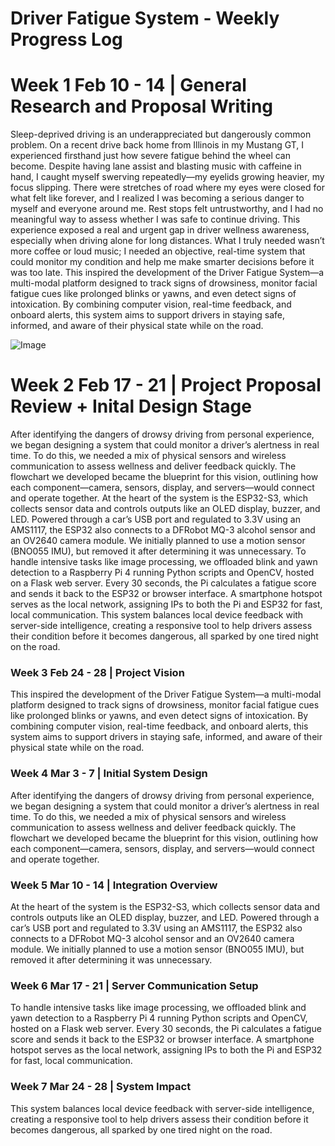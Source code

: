 # Driver Fatigue System - Weekly Progress Log
Week 1 Feb 10 - 14 | General Research and Proposal Writing
=========================================================

Sleep-deprived driving is an underappreciated but dangerously common problem. On a recent drive back home from Illinois in my Mustang GT, I experienced firsthand just how severe fatigue behind the wheel can become. Despite having lane assist and blasting music with caffeine in hand, I caught myself swerving repeatedly—my eyelids growing heavier, my focus slipping. There were stretches of road where my eyes were closed for what felt like forever, and I realized I was becoming a serious danger to myself and everyone around me. Rest stops felt untrustworthy, and I had no meaningful way to assess whether I was safe to continue driving.
This experience exposed a real and urgent gap in driver wellness awareness, especially when driving alone for long distances. What I truly needed wasn’t more coffee or loud music; I needed an objective, real-time system that could monitor my condition and help me make smarter decisions before it was too late.
This inspired the development of the Driver Fatigue System—a multi-modal platform designed to track signs of drowsiness, monitor facial fatigue cues like prolonged blinks or yawns, and even detect signs of intoxication. By combining computer vision, real-time feedback, and onboard alerts, this system aims to support drivers in staying safe, informed, and aware of their physical state while on the road.

![Image](https://github.com/user-attachments/assets/16e39c37-b5a6-4835-8183-b2b492563d60)






Week 2 Feb 17 - 21 | Project Proposal Review + Inital Design Stage
===================================================================

After identifying the dangers of drowsy driving from personal experience, we began designing a system that could monitor a driver’s alertness in real time. To do this, we needed a mix of physical sensors and wireless communication to assess wellness and deliver feedback quickly. The flowchart we developed became the blueprint for this vision, outlining how each component—camera, sensors, display, and servers—would connect and operate together.
At the heart of the system is the ESP32-S3, which collects sensor data and controls outputs like an OLED display, buzzer, and LED. Powered through a car’s USB port and regulated to 3.3V using an AMS1117, the ESP32 also connects to a DFRobot MQ-3 alcohol sensor and an OV2640 camera module. We initially planned to use a motion sensor (BNO055 IMU), but removed it after determining it was unnecessary.
To handle intensive tasks like image processing, we offloaded blink and yawn detection to a Raspberry Pi 4 running Python scripts and OpenCV, hosted on a Flask web server. Every 30 seconds, the Pi calculates a fatigue score and sends it back to the ESP32 or browser interface. A smartphone hotspot serves as the local network, assigning IPs to both the Pi and ESP32 for fast, local communication.
This system balances local device feedback with server-side intelligence, creating a responsive tool to help drivers assess their condition before it becomes dangerous, all sparked by one tired night on the road.


### Week 3 Feb 24 - 28 | Project Vision
This inspired the development of the Driver Fatigue System—a multi-modal platform designed to track signs of drowsiness, monitor facial fatigue cues like prolonged blinks or yawns, and even detect signs of intoxication. By combining computer vision, real-time feedback, and onboard alerts, this system aims to support drivers in staying safe, informed, and aware of their physical state while on the road.

### Week 4 Mar 3 - 7 | Initial System Design
After identifying the dangers of drowsy driving from personal experience, we began designing a system that could monitor a driver’s alertness in real time. To do this, we needed a mix of physical sensors and wireless communication to assess wellness and deliver feedback quickly. The flowchart we developed became the blueprint for this vision, outlining how each component—camera, sensors, display, and servers—would connect and operate together.

### Week 5 Mar 10 - 14 | Integration Overview
At the heart of the system is the ESP32-S3, which collects sensor data and controls outputs like an OLED display, buzzer, and LED. Powered through a car’s USB port and regulated to 3.3V using an AMS1117, the ESP32 also connects to a DFRobot MQ-3 alcohol sensor and an OV2640 camera module. We initially planned to use a motion sensor (BNO055 IMU), but removed it after determining it was unnecessary.

### Week 6 Mar 17 - 21 | Server Communication Setup
To handle intensive tasks like image processing, we offloaded blink and yawn detection to a Raspberry Pi 4 running Python scripts and OpenCV, hosted on a Flask web server. Every 30 seconds, the Pi calculates a fatigue score and sends it back to the ESP32 or browser interface. A smartphone hotspot serves as the local network, assigning IPs to both the Pi and ESP32 for fast, local communication.

### Week 7 Mar 24 - 28 | System Impact
This system balances local device feedback with server-side intelligence, creating a responsive tool to help drivers assess their condition before it becomes dangerous, all sparked by one tired night on the road.
